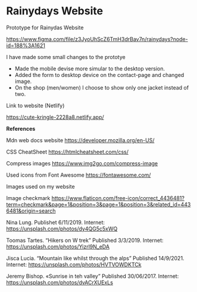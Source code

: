 # Rainydays Website

Prototype for Rainydas Website

https://www.figma.com/file/z3JyoUhScZ6TmH3drBav7n/rainydays?node-id=188%3A1621

I have made some small changes to the prototye

- Made the mobile devise more simular to the desktop version.
- Added the form to desktop device on the contact-page and changed image.
- On the shop (men/women) I choose to show only one jacket instead of two.

Link to website (Netlify)

https://cute-kringle-2228a8.netlify.app/

**References**

Mdn web docs website
https://developer.mozilla.org/en-US/

CSS CheatSheet
https://htmlcheatsheet.com/css/

Compress images
https://www.img2go.com/compress-image

Used icons from Font Awesome
https://fontawesome.com/

Images used on my website

Image checkmark
https://www.flaticon.com/free-icon/correct_4436481?term=checkmark&page=1&position=3&page=1&position=3&related_id=4436481&origin=search

Nina Lung. Publishet 6/11/2019. Internet: https://unsplash.com/photos/dy4QG5c5xWQ

Toomas Tartes. “Hikers on W trek” Published 3/3/2019. Internet:
https://unsplash.com/photos/Yizrl9N_eDA

Jisca Lucia. “Mountain like whilst through the alps” Published 14/9/2021. Internet:
https://unsplash.com/photos/HVTVOWDKTCk

Jeremy Bishop. «Sunrise in teh valley” Published 30/06/2017. Internet:
https://unsplash.com/photos/dvACrXUExLs
